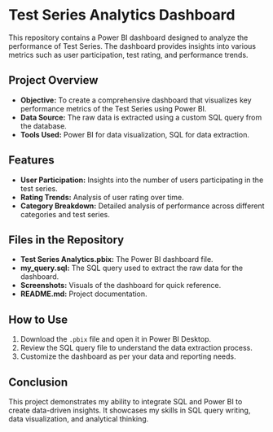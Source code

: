# Test Series Analytics Dashboard

This repository contains a Power BI dashboard designed to analyze the performance of Test Series. The dashboard provides insights into various metrics such as user participation, test rating, and performance trends.

## Project Overview

- **Objective:** To create a comprehensive dashboard that visualizes key performance metrics of the Test Series using Power BI.
- **Data Source:** The raw data is extracted using a custom SQL query from the database.
- **Tools Used:** Power BI for data visualization, SQL for data extraction.

## Features

- **User Participation:** Insights into the number of users participating in the test series.
- **Rating Trends:** Analysis of user rating over time.
- **Category Breakdown:** Detailed analysis of performance across different categories and test series.

## Files in the Repository

- **Test Series Analytics.pbix:** The Power BI dashboard file.
- **my_query.sql:** The SQL query used to extract the raw data for the dashboard.
- **Screenshots:** Visuals of the dashboard for quick reference.
- **README.md:** Project documentation.

## How to Use

1. Download the `.pbix` file and open it in Power BI Desktop.
2. Review the SQL query file to understand the data extraction process.
3. Customize the dashboard as per your data and reporting needs.

## Conclusion

This project demonstrates my ability to integrate SQL and Power BI to create data-driven insights. It showcases my skills in SQL query writing, data visualization, and analytical thinking.
